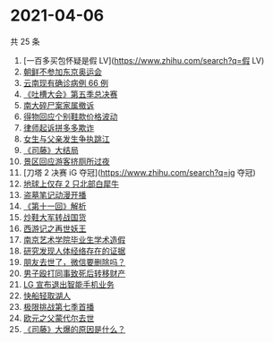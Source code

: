 # 2021-04-06

共 25 条

<!-- BEGIN ZHIHUSEARCH -->
<!-- 最后更新时间 Tue Apr 06 2021 14:02:46 GMT+0800 (China Standard Time) -->
1. [一百多买包怀疑是假 LV](https://www.zhihu.com/search?q=假 LV)
1. [朝鲜不参加东京奥运会](https://www.zhihu.com/search?q=东京奥运会)
1. [云南现有确诊病例 66 例](https://www.zhihu.com/search?q=云南疫情)
1. [《吐槽大会》第五季总决赛](https://www.zhihu.com/search?q=吐槽大会)
1. [南大碎尸案家属撤诉](https://www.zhihu.com/search?q=南大碎尸案)
1. [得物回应个别鞋款价格波动](https://www.zhihu.com/search?q=得物)
1. [律师起诉拼多多欺诈](https://www.zhihu.com/search?q=拼多多)
1. [女生与父亲发生争执跳江](https://www.zhihu.com/search?q=女生跳江)
1. [《司藤》大结局](https://www.zhihu.com/search?q=司藤)
1. [景区回应游客挤厕所过夜](https://www.zhihu.com/search?q=泰山)
1. [刀塔 2 决赛 iG 夺冠](https://www.zhihu.com/search?q=ig 夺冠)
1. [地球上仅存 2 只北部白犀牛](https://www.zhihu.com/search?q=北部白犀牛)
1. [盗墓笔记动漫开播](https://www.zhihu.com/search?q=盗墓笔记)
1. [《第十一回》解析](https://www.zhihu.com/search?q=第十一回)
1. [炒鞋大军转战国货](https://www.zhihu.com/search?q=炒鞋转战国货)
1. [西游记之再世妖王](https://www.zhihu.com/search?q=西游记之再世妖王)
1. [南京艺术学院毕业生学术造假](https://www.zhihu.com/search?q=学术造假)
1. [研究发现人体经络存在的证据](https://www.zhihu.com/search?q=人体经络)
1. [朋友去世了，微信要删除吗？](https://www.zhihu.com/search?q=朋友去世微信要删除吗)
1. [男子殴打同事致死后转移财产](https://www.zhihu.com/search?q=殴打同事致死)
1. [LG 宣布退出智能手机业务](https://www.zhihu.com/search?q=LG)
1. [快船轻取湖人](https://www.zhihu.com/search?q=快船)
1. [极限挑战第七季首播](https://www.zhihu.com/search?q=极限挑战)
1. [欧元之父蒙代尔去世](https://www.zhihu.com/search?q=欧元)
1. [《司藤》大爆的原因是什么？](https://www.zhihu.com/search?q=司藤)
<!-- END ZHIHUSEARCH -->
